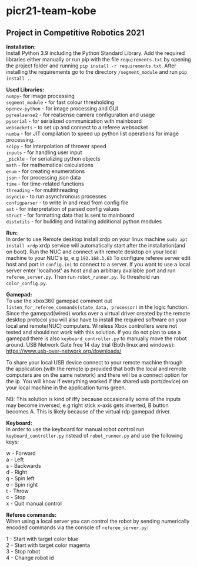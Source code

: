 # picr21-team-kobe

## Project in Competitive Robotics 2021
**Installation:**</br>
Install Python 3.9 including the Python Standard Library. Add the required libraries either manually or run pip with 
the file `requirements.txt` by opening the project folder and running `pip install -r requirements.txt`. After 
installing the requirements go to the directory `/segment_module` and run `pip install .`.</br>

**Used Libraries:**</br>
`numpy`- for image processing</br>
`segment_module` - for fast colour thresholding </br>
`opencv-python` - for image processing and GUI </br>
`pyrealsense2` - for realsense camera configuration and usage </br>
`pyserial` - for serialized communication with mainboard </br>
`websockets` - to set up and connect to a referee websocket </br>
`numba` - for JIT compilation to speed up python list operations for image processing. </br>
`scipy` - for interpolation of thrower speed </br>
`inputs` - for handling user input </br>
`_pickle` - for serializing python objects </br>
`math` - for mathematical calculations </br>
`enum` - for creating enumerations </br>
`json` - for processing json data </br>
`time` - for time-related functions </br>
`threading` - for multithreading </br>
`asyncio` - to run asynchronous processes </br>
`configparser` - to write in and read from config file </br>
`ast` - for interpretation of parsed config values </br>
`struct` - for formatting data that is sent to mainboard </br>
`distutils` - for building and installing additional python modules</br>

**Run:**</br>
In order to use Remote desktop install xrdp on your linux machine `sudo apt install xrdp` xrdp service will automatically start after the installation(and on boot).
Run the NUC and connect with remote desktop on your local machine to your NUC's ip, e.g `192.168.3.63` To configure referee server edit host and port in `config.ini` to connect to a server. 
If you want to use a local server enter 'localhost' as host and an arbitrary available port and run `referee_server.py`. 
Then run `robot_runner.py`. To threshold run `color_config.py`.

**Gamepad:**</br>
To use the xbox360 gamepad comment out `listen_for_referee_commands(state_data, processor)` in the logic function.
Since the gamepad(wired) works over a virtual driver created by the remote desktop protocol you will also have to install the required software on your local and remote(NUC) computers. Wireless Xbox controllers were not tested and should not work with this solution. If you do not plan to use a gamepad there is also `keyboard_controller.py` to manually move the robot around.
USB Network Gate free 14 day trial (Both linux and windows): https://www.usb-over-network.org/downloads/

To share your local USB device connect to your remote machine through the application (with the remote ip provided that both the local and remote computers are on the same network) and there will be a connect option for the ip. You will know if everything worked if the shared usb port(device) on your local machine in the application turns green.

NB: This solution is kind of iffy because occasionally some of the inputs may become inversed, e.g right stick x-axis gets inverted, B button becomes A. This is likely because of the virtual rdp gamepad driver.

**Keyboard:**</br>
In order to use the keyboard for manual robot control run `keyboard_controller.py` nstead of `robot_runner.py` and use the following keys:  </br>

w - Forward  </br>
a - Left  </br>
s - Backwards  </br>
d - Right  </br>
q - Spin left  </br>
e - Spin right  </br>
t - Throw  </br>
c - Stop  </br>
x - Quit manual control </br>

**Referee commands:**</br>
When using a local server you can control the robot by sending numerically encoded commands via the console of `referee_server.py`: </br>

1 - Start with target color blue </br>
2 - Start with target color magenta </br>
3 - Stop robot </br>
4 - Change robot id </br>
